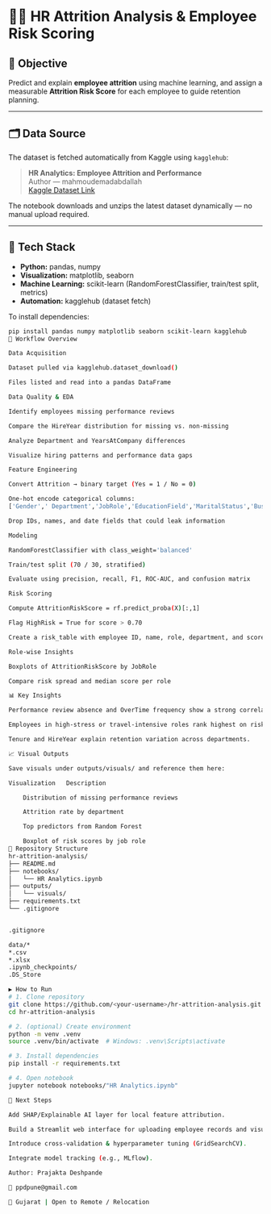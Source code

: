 # 👩‍💼 HR Attrition Analysis & Employee Risk Scoring

## 🎯 Objective
Predict and explain **employee attrition** using machine learning, and assign a measurable **Attrition Risk Score** for each employee to guide retention planning.

---

## 🗂️ Data Source
The dataset is fetched automatically from Kaggle using `kagglehub`:
> **HR Analytics: Employee Attrition and Performance**  
> Author — mahmoudemadabdallah  
> [Kaggle Dataset Link](https://www.kaggle.com/datasets/mahmoudemadabdallah/hr-analytics-employee-attrition-and-performance)

The notebook downloads and unzips the latest dataset dynamically — no manual upload required.

---

## 🧰 Tech Stack
- **Python:** pandas, numpy  
- **Visualization:** matplotlib, seaborn  
- **Machine Learning:** scikit-learn (RandomForestClassifier, train/test split, metrics)  
- **Automation:** kagglehub (dataset fetch)  

To install dependencies:
```bash
pip install pandas numpy matplotlib seaborn scikit-learn kagglehub
🧱 Workflow Overview

Data Acquisition

Dataset pulled via kagglehub.dataset_download()

Files listed and read into a pandas DataFrame

Data Quality & EDA

Identify employees missing performance reviews

Compare the HireYear distribution for missing vs. non-missing

Analyze Department and YearsAtCompany differences

Visualize hiring patterns and performance data gaps

Feature Engineering

Convert Attrition → binary target (Yes = 1 / No = 0)

One-hot encode categorical columns:
['Gender',' Department','JobRole','EducationField','MaritalStatus','BusinessTravel','OverTime','State','Ethnicity']

Drop IDs, names, and date fields that could leak information

Modeling

RandomForestClassifier with class_weight='balanced'

Train/test split (70 / 30, stratified)

Evaluate using precision, recall, F1, ROC-AUC, and confusion matrix

Risk Scoring

Compute AttritionRiskScore = rf.predict_proba(X)[:,1]

Flag HighRisk = True for score > 0.70

Create a risk_table with employee ID, name, role, department, and score

Role-wise Insights

Boxplots of AttritionRiskScore by JobRole

Compare risk spread and median score per role

📊 Key Insights

Performance review absence and OverTime frequency show a strong correlation with attrition.

Employees in high-stress or travel-intensive roles rank highest on risk score.

Tenure and HireYear explain retention variation across departments.

📈 Visual Outputs

Save visuals under outputs/visuals/ and reference them here:

Visualization	Description

	Distribution of missing performance reviews

	Attrition rate by department

	Top predictors from Random Forest

	Boxplot of risk scores by job role
📁 Repository Structure
hr-attrition-analysis/
├── README.md
├── notebooks/
│   └── HR Analytics.ipynb
├── outputs/
│   └── visuals/
├── requirements.txt
└── .gitignore


.gitignore

data/*
*.csv
*.xlsx
.ipynb_checkpoints/
.DS_Store

▶️ How to Run
# 1. Clone repository
git clone https://github.com/<your-username>/hr-attrition-analysis.git
cd hr-attrition-analysis

# 2. (optional) Create environment
python -m venv .venv
source .venv/bin/activate  # Windows: .venv\Scripts\activate

# 3. Install dependencies
pip install -r requirements.txt

# 4. Open notebook
jupyter notebook notebooks/"HR Analytics.ipynb"

🧩 Next Steps

Add SHAP/Explainable AI layer for local feature attribution.

Build a Streamlit web interface for uploading employee records and visualizing risk scores.

Introduce cross-validation & hyperparameter tuning (GridSearchCV).

Integrate model tracking (e.g., MLflow).

Author: Prajakta Deshpande

📧 ppdpune@gmail.com

📍 Gujarat | Open to Remote / Relocation
